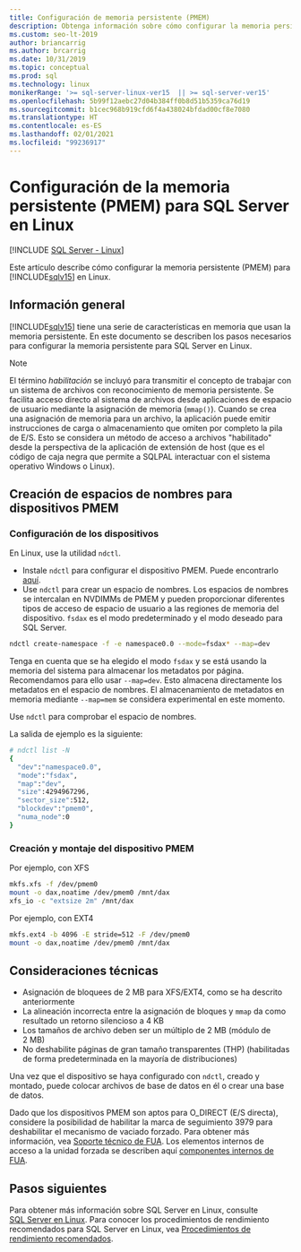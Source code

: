 ```yaml
---
title: Configuración de memoria persistente (PMEM)
description: Obtenga información sobre cómo configurar la memoria persistente (PMEM) para SQL Server en Linux y cómo crear espacios de nombres para dispositivos PMEM.
ms.custom: seo-lt-2019
author: briancarrig
ms.author: brcarrig
ms.date: 10/31/2019
ms.topic: conceptual
ms.prod: sql
ms.technology: linux
monikerRange: '>= sql-server-linux-ver15  || >= sql-server-ver15'
ms.openlocfilehash: 5b99f12aebc27d04b384ff0b8d51b5359ca76d19
ms.sourcegitcommit: b1cec968b919cfd6f4a438024bfdad00cf8e7080
ms.translationtype: HT
ms.contentlocale: es-ES
ms.lasthandoff: 02/01/2021
ms.locfileid: "99236917"
---
```

# <a name="configure-persistent-memory-pmem-for-sql-server-on-linux"></a>Configuración de la memoria persistente (PMEM) para SQL Server en Linux

[!INCLUDE [SQL Server - Linux](../includes/applies-to-version/sql-linux.md)]

Este artículo describe cómo configurar la memoria persistente (PMEM) para [!INCLUDE[sqlv15](../includes/sssql19-md.md)] en Linux.

## <a name="overview"></a>Información general

[!INCLUDE[sqlv15](../includes/sssql19-md.md)] tiene una serie de características en memoria que usan la memoria persistente. En este documento se describen los pasos necesarios para configurar la memoria persistente para SQL Server en Linux.

> [!NOTE]
> El término _habilitación_ se incluyó para transmitir el concepto de trabajar con un sistema de archivos con reconocimiento de memoria persistente. Se facilita acceso directo al sistema de archivos desde aplicaciones de espacio de usuario mediante la asignación de memoria (`mmap()`). Cuando se crea una asignación de memoria para un archivo, la aplicación puede emitir instrucciones de carga o almacenamiento que omiten por completo la pila de E/S. Esto se considera un método de acceso a archivos "habilitado" desde la perspectiva de la aplicación de extensión de host (que es el código de caja negra que permite a SQLPAL interactuar con el sistema operativo Windows o Linux).

## <a name="create-namespaces-for-pmem-devices"></a>Creación de espacios de nombres para dispositivos PMEM

### <a name="configure-the-devices"></a>Configuración de los dispositivos

En Linux, use la utilidad `ndctl`.

- Instale `ndctl` para configurar el dispositivo PMEM. Puede encontrarlo [aquí](https://docs.pmem.io/getting-started-guide/installing-ndctl).
- Use `ndctl` para crear un espacio de nombres. Los espacios de nombres se intercalan en NVDIMMs de PMEM y pueden proporcionar diferentes tipos de acceso de espacio de usuario a las regiones de memoria del dispositivo. `fsdax` es el modo predeterminado y el modo deseado para SQL Server.

```bash 
ndctl create-namespace -f -e namespace0.0 --mode=fsdax* --map=dev
```

Tenga en cuenta que se ha elegido el modo `fsdax` y se está usando la memoria del sistema para almacenar los metadatos por página. Recomendamos para ello usar `--map=dev`. Esto almacena directamente los metadatos en el espacio de nombres. El almacenamiento de metadatos en memoria mediante `--map=mem` se considera experimental en este momento.

Use `ndctl` para comprobar el espacio de nombres. 
  
La salida de ejemplo es la siguiente:

```bash
# ndctl list -N
{
  "dev":"namespace0.0",
  "mode":"fsdax",
  "map":"dev",
  "size":4294967296,
  "sector_size":512,
  "blockdev":"pmem0",
  "numa_node":0
}
```

### <a name="create-and-mount-pmem-device"></a>Creación y montaje del dispositivo PMEM

Por ejemplo, con XFS

```bash
mkfs.xfs -f /dev/pmem0
mount -o dax,noatime /dev/pmem0 /mnt/dax
xfs_io -c "extsize 2m" /mnt/dax
```

Por ejemplo, con EXT4

```bash
mkfs.ext4 -b 4096 -E stride=512 -F /dev/pmem0
mount -o dax,noatime /dev/pmem0 /mnt/dax
```

## <a name="technical-considerations"></a>Consideraciones técnicas

- Asignación de bloquees de 2 MB para XFS/EXT4, como se ha descrito anteriormente
- La alineación incorrecta entre la asignación de bloques y `mmap` da como resultado un retorno silencioso a 4 KB
- Los tamaños de archivo deben ser un múltiplo de 2 MB (módulo de 2 MB)
- No deshabilite páginas de gran tamaño transparentes (THP) (habilitadas de forma predeterminada en la mayoría de distribuciones)

Una vez que el dispositivo se haya configurado con `ndctl`, creado y montado, puede colocar archivos de base de datos en él o crear una base de datos.

Dado que los dispositivos PMEM son aptos para O_DIRECT (E/S directa), considere la posibilidad de habilitar la marca de seguimiento 3979 para deshabilitar el mecanismo de vaciado forzado. Para obtener más información, vea [Soporte técnico de FUA](https://support.microsoft.com/help/4131496/enable-forced-flush-mechanism-in-sql-server-2017-on-linux). Los elementos internos de acceso a la unidad forzada se describen aquí [componentes internos de FUA](/archive/blogs/bobsql/sql-server-on-linux-forced-unit-access-fua-internals).

## <a name="next-steps"></a>Pasos siguientes

Para obtener más información sobre SQL Server en Linux, consulte [SQL Server en Linux](sql-server-linux-overview.md).
Para conocer los procedimientos de rendimiento recomendados para SQL Server en Linux, vea [Procedimientos de rendimiento recomendados](sql-server-linux-performance-best-practices.md).